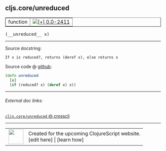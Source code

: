 ## cljs.core/unreduced



 <table border="1">
<tr>
<td>function</td>
<td><a href="https://github.com/cljsinfo/cljs-api-docs/tree/0.0-2411"><img valign="middle" alt="[+] 0.0-2411" title="Added in 0.0-2411" src="https://img.shields.io/badge/+-0.0--2411-lightgrey.svg"></a> </td>
</tr>
</table>


 <samp>
(__unreduced__ x)<br>
</samp>

---





Source docstring:

```
If x is reduced?, returns (deref x), else returns x
```


Source code @ [github](https://github.com/clojure/clojurescript/blob/r3123/src/cljs/cljs/core.cljs#L1145-L1148):

```clj
(defn unreduced
  [x]
  (if (reduced? x) (deref x) x))
```

<!--
Repo - tag - source tree - lines:

 <pre>
clojurescript @ r3123
└── src
    └── cljs
        └── cljs
            └── <ins>[core.cljs:1145-1148](https://github.com/clojure/clojurescript/blob/r3123/src/cljs/cljs/core.cljs#L1145-L1148)</ins>
</pre>

-->

---



###### External doc links:

[`cljs.core/unreduced` @ crossclj](http://crossclj.info/fun/cljs.core.cljs/unreduced.html)<br>

---

 <table>
<tr><td>
<img valign="middle" align="right" width="48px" src="http://i.imgur.com/Hi20huC.png">
</td><td>
Created for the upcoming ClojureScript website.<br>
[edit here] | [learn how]
</td></tr></table>

[edit here]:https://github.com/cljsinfo/cljs-api-docs/blob/master/cljsdoc/cljs.core/unreduced.cljsdoc
[learn how]:https://github.com/cljsinfo/cljs-api-docs/wiki/cljsdoc-files

<!--

This information was too distracting to show to readers, but I'll leave it
commented here since it is helpful to:

- pretty-print the data used to generate this document
- and show how to retrieve that data



The API data for this symbol:

```clj
{:ns "cljs.core",
 :name "unreduced",
 :signature ["[x]"],
 :history [["+" "0.0-2411"]],
 :type "function",
 :full-name-encode "cljs.core/unreduced",
 :source {:code "(defn unreduced\n  [x]\n  (if (reduced? x) (deref x) x))",
          :title "Source code",
          :repo "clojurescript",
          :tag "r3123",
          :filename "src/cljs/cljs/core.cljs",
          :lines [1145 1148]},
 :full-name "cljs.core/unreduced",
 :docstring "If x is reduced?, returns (deref x), else returns x"}

```

Retrieve the API data for this symbol:

```clj
;; from Clojure REPL
(require '[clojure.edn :as edn])
(-> (slurp "https://raw.githubusercontent.com/cljsinfo/cljs-api-docs/catalog/cljs-api.edn")
    (edn/read-string)
    (get-in [:symbols "cljs.core/unreduced"]))
```

-->
